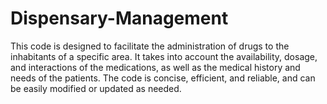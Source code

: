 # Dispensary-Management
This code is designed to facilitate the administration of drugs to the inhabitants of a specific area. It takes into account the availability, dosage, and interactions of the medications, as well as the medical history and needs of the patients. The code is concise, efficient, and reliable, and can be easily modified or updated as needed.